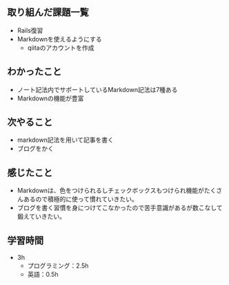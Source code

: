 ## 取り組んだ課題一覧
- Rails復習
- Markdownを使えるようにする
  - qiitaのアカウントを作成
## わかったこと
- ノート記法内でサポートしているMarkdown記法は7種ある
- Markdownの機能が豊富
## 次やること
- markdown記法を用いて記事を書く
- ブログをかく
## 感じたこと
- Markdownは、色をつけられるしチェックボックスもつけられ機能がたくさんあるので積極的に使って慣れていきたい。
- ブログを書く習慣を身につけてこなかったので苦手意識があるが数こなして鍛えていきたい。
## 学習時間
- 3h
  - プログラミング：2.5h
  - 英語：0.5h

